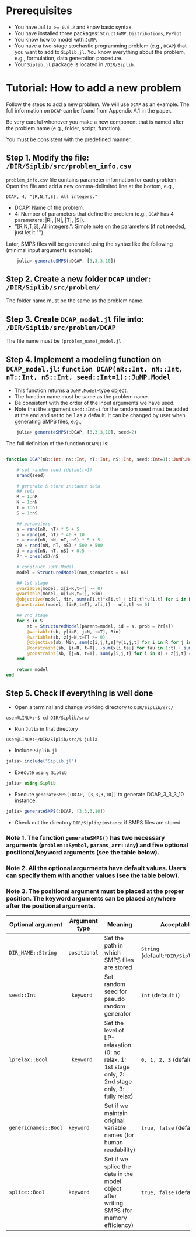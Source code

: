 # Prerequisites

- You have `Julia >= 0.6.2` and know basic syntax. 
- You have installed three packages: `StructJuMP`, `Distributions`, `PyPlot`
- You know how to model with `JuMP`.
- You have a two-stage stochastic programming problem (e.g., `DCAP`) that you want to add to `Siplib.jl`. You know everything about the problem, e.g., formulation, data generation procedure.
- Your `Siplib.jl` package is located in `/DIR/Siplib`.

# Tutorial: How to add a new problem
Follow the steps to add a new problem. We will use `DCAP` as an example. The full information on `DCAP` can be found from Appendix A.1 in the paper.

Be very careful whenever you make a new component that is named after the problem name (e.g., folder, script, function). 

You must be consistent with the predefined manner.

## Step 1. Modify the file: `/DIR/Siplib/src/problem_info.csv`

`problem_info.csv` file contains parameter information for each problem. Open the file and add a new comma-delimited line at the bottom, e.g.,
```Spreadsheet
DCAP, 4, "[R,N,T,S], All integers."
```
- DCAP: Name of the problem.
- 4: Number of parameters that define the problem (e.g., `DCAP` has 4 parameters: |R|, |N|, |T|, |S|).
- "[R,N,T,S], All integers.": Simple note on the parameters (if not needed, just let it "")

Later, SMPS files will be generated using the syntax like the following (minimal input arguments example):

```julia
	julia> generateSMPS(:DCAP, [3,3,3,10])
```


## Step 2. Create a new folder `DCAP` under: `/DIR/Siplib/src/problem/`

The folder name must be the same as the problem name.

## Step 3. Create `DCAP_model.jl` file into: `/DIR/Siplib/src/problem/DCAP`

The file name must be `(problem_name)_model.jl`

## Step 4. Implement a modeling function on `DCAP_model.jl`: ``function DCAP(nR::Int, nN::Int, nT::Int, nS::Int, seed::Int=1)::JuMP.Model``
- This function returns a `JuMP.Model`-type object.
- The function name must be same as the problem name.
- Be consistent with the order of the input arguments we have used. 
- Note that the argument `seed::Int=1` for the random seed must be added at the end and set to be 1 as a default. It can be changed by user when generating SMPS files, e.g., 

```julia
	julia> generateSMPS(:DCAP, [3,3,3,10], seed=2)
```

The full definition of the function ``DCAP()`` is:

```julia

function DCAP(nR::Int, nN::Int, nT::Int, nS::Int, seed::Int=1)::JuMP.Model

    # set random seed (default=1)
    srand(seed)

    # generate & store instance data
    ## sets
    R = 1:nR
    N = 1:nN
    T = 1:nT
    S = 1:nS

    ## parameters
    a = rand(nR, nT) * 5 + 5
    b = rand(nR, nT) * 40 + 10
    c = rand(nR, nN, nT, nS) * 5 + 5
    c0 = rand(nN, nT, nS) * 500 + 500
    d = rand(nN, nT, nS) + 0.5
    Pr = ones(nS)/nS

    # construct JuMP.Model
    model = StructuredModel(num_scenarios = nS)

    ## 1st stage
    @variable(model, x[i=R,t=T] >= 0)
    @variable(model, u[i=R,t=T], Bin)
    @objective(model, Min, sum(a[i,t]*x[i,t] + b[i,t]*u[i,t] for i in R for t in T))
    @constraint(model, [i=R,t=T], x[i,t] - u[i,t] <= 0)

    ## 2nd stage
    for s in S
        sb = StructuredModel(parent=model, id = s, prob = Pr[s])
        @variable(sb, y[i=R, j=N, t=T], Bin)
        @variable(sb, z[j=N,t=T] >= 0)
        @objective(sb, Min, sum(c[i,j,t,s]*y[i,j,t] for i in R for j in N for t in T) + sum(c0[j,t,s]*z[j,t] for j in N for t in T))
        @constraint(sb, [i=R, t=T], -sum(x[i,tau] for tau in 1:t) + sum(d[j,t,s]*y[i,j,t] for j in N) <= 0)
        @constraint(sb, [j=N, t=T], sum(y[i,j,t] for i in R) + z[j,t] == 1)
    end

    return model
end
```

## Step 5. Check if everything is well done
- Open a terminal and change working directory to `DIR/Siplib/src/`
```Shell
user@LINUX:~$ cd DIR/Siplib/src/
```
- Run `Julia` in that directory
```Shell
user@LINUX:~/DIR/Siplib/src/$ julia
```
- Include ``Siplib.jl``
```julia
julia> include("Siplib.jl")
```
- Execute `using Siplib`
```julia
julia> using Siplib
```
- Execute `generateSMPS(:DCAP, [3,3,3,10])` to generate DCAP_3_3_3_10 instance.
```julia
julia> generateSMPS(:DCAP, [3,3,3,10])
```
- Check out the directory `DIR/Siplib/instance` if SMPS files are stored.
### Note 1. The function `generateSMPS()` has two necessary arguments (`problem::Symbol`, `params_arr::Any`) and five optional positional/keyword arguments (see the table below).
### Note 2. All the optional argurments have default values. Users can specify them with another values (see the table below).
### Note 3. The positional argument must be placed at the proper position. The keyword arguments can be placed anywhere after the positional arguments. 
Optional argument | Argument type | Meaning |Acceptable value | Example
--- | --- | --- | --- | ---
`DIR_NAME::String` | `positional` |Set the path in which SMPS files are stored |`String` (default:`"DIR/Siplib/instance"`)|`generateSMPS(:DCAP,[3,3,3,10],"another/path")`
`seed::Int` | ` keyword` |Set random seed for pseudo random generator|`Int` (default:`1`)|`generateSMPS(:DCAP,[3,3,3,10],"another/path",seed=2)`
`lprelax::Bool`|` keyword`|Set the level of LP-relaxation (0: no relax, 1: 1st stage only, 2: 2nd stage only, 3: fully relax)|`0, 1, 2, 3` (defalut:`0`)|`generateSMPS(:DCAP,[3,3,3,10],"another/path",lprelax=2)`
`genericnames::Bool`|`keyword`|Set if we maintain original variable names (for human readability)|`true, false` (default:`true`)|`generateSMPS(:DCAP,[3,3,3,10],"another/path",genericnames=false)`
`splice::Bool`|`keyword`|Set if we splice the data in the model object after writing SMPS (for memory efficiency)|`true, false` (default:`true`)|`generateSMPS(:DCAP,[3,3,3,10],"another/path",splice=false)`

